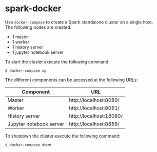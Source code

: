 # spark-docker

Use `docker-compose` to create a Spark standalone cluster on a single host. The following nodes are created:

- 1 master
- 1 worker
- 1 history server
- 1 jupyter notebook server

To start the cluster execute the following command:

`$ docker-compose up`

The different components can be accessed at the following URLs:

Component | URL
---|---
Master | http://localhost:8080/
Worker | http://localhost:8081/
History server | http://localhost:18080/
Jupyter notebook server | http://localhost:8888/

To shutdown the cluster execute the following command:

`$ docker-compose down`